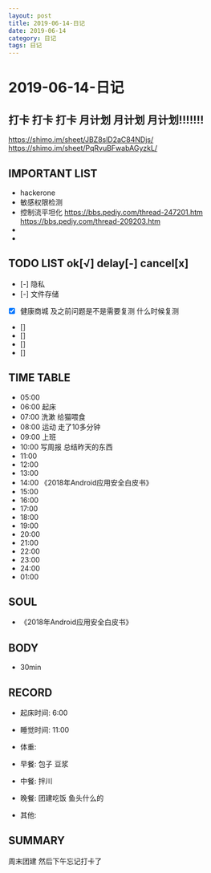 ```yaml
---
layout: post
title: 2019-06-14-日记
date: 2019-06-14
category: 日记
tags: 日记
---
```

# 2019-06-14-日记
## 打卡 打卡 打卡 月计划 月计划 月计划!!!!!!!
https://shimo.im/sheet/JBZ8slD2aC84NDjs/
https://shimo.im/sheet/PqRvuBFwabAGyzkL/ 
 
## IMPORTANT LIST
 
* hackerone
* 敏感权限检测
* 控制流平坦化 https://bbs.pediy.com/thread-247201.htm https://bbs.pediy.com/thread-209203.htm
* 
* 
 
## TODO LIST ok[√] delay[-]  cancel[x]
 
* [-] 隐私
* [-] 文件存储
* [x] 健康商城 及之前问题是不是需要复测 什么时候复测
* [] 
* [] 
* [] 
* [] 
 
## TIME TABLE
 
* 05:00 
* 06:00 起床
* 07:00 洗漱 给猫喂食
* 08:00 运动 走了10多分钟
* 09:00 上班
* 10:00 写周报 总结昨天的东西
* 11:00 
* 12:00 
* 13:00 
* 14:00 《2018年Android应用安全白皮书》
* 15:00 
* 16:00 
* 17:00 
* 18:00 
* 19:00 
* 20:00 
* 21:00 
* 22:00 
* 23:00 
* 24:00 
* 01:00 
 
## SOUL
 
* 《2018年Android应用安全白皮书》
 
## BODY
 
* 30min
 
## RECORD
 
* 起床时间:  6:00
* 睡觉时间:  11:00
 
* 体重:  
 
* 早餐:  包子 豆浆
* 中餐:  拌川
* 晚餐:  团建吃饭 鱼头什么的
* 其他:  
 
## SUMMARY
 周末团建 然后下午忘记打卡了 
 
